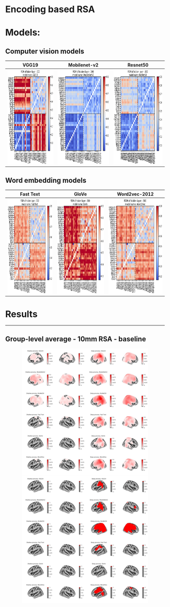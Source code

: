 # Encoding based RSA

# Models:
## Computer vision models
| VGG19 | Mobilenet-v2 | Resnet50 |
| :---: | :---: | :---: |
| <img src="https://github.com/nmningmei/metasema_encoding_based_RSA/blob/main/figures/cv_features/vgg19.jpg" width="300" height="300"> | <img src="https://github.com/nmningmei/metasema_encoding_based_RSA/blob/main/figures/cv_features/mobilenet.jpg" width="300" height="300"> | <img src="https://github.com/nmningmei/metasema_encoding_based_RSA/blob/main/figures/cv_features/resnet50.jpg" width="300" height="300"> |
## Word embedding models
| Fast Text | GloVe | Word2vec-2012 |
| :---: | :---: | :---: |
| <img src="https://github.com/nmningmei/metasema_encoding_based_RSA/blob/main/figures/word2vec_features/fasttext(light).jpg" width="300" height="300"> | <img src="https://github.com/nmningmei/metasema_encoding_based_RSA/blob/main/figures/word2vec_features/glove(light).jpg" width="300" height="300"> | <img src="https://github.com/nmningmei/metasema_encoding_based_RSA/blob/main/figures/word2vec_features/word2vec(light).jpg" width="300" height="300"> |

# Results
---
## Group-level average - 10mm RSA - baseline
<p align="center">
  <img src="https://github.com/nmningmei/metasema_encoding_based_RSA/blob/main/figures/RSA_basedline_average_10mm_standard_group_average/group%20average.jpg" width="400"   height="400" title="RSA grouped average, N = 27">
  <img src="https://github.com/nmningmei/metasema_encoding_based_RSA/blob/main/figures/RSA_basedline_average_10mm_standard_randomise/group%20average%20p%20values.jpg" width="400"   height="400" title="Permutation one-sample group test, TFCE corrected">
</p>
